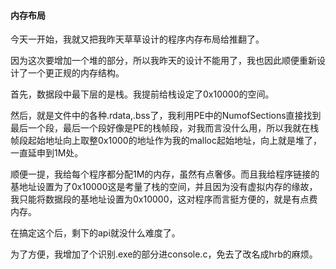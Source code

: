 #### 内存布局

今天一开始，我就又把我昨天草草设计的程序内存布局给推翻了。

因为这次要增加一个堆的部分，所以我昨天的设计不能用了，我也因此顺便重新设计了一个更正规的内存结构。

首先，数据段中最下层的是栈。我提前给栈设定了0x10000的空间。

然后，就是文件中的各种.rdata,.bss了，我利用PE中的NumofSections直接找到最后一个段，最后一个段好像是PE的栈帧段，对我而言没什么用，所以我就在栈帧段起始地址向上取整0x1000的地址作为我的malloc起始地址，向上就是堆了，一直延申到1M处。

顺便一提，我给每个程序都分配1M的内存，虽然有点奢侈。而且我给程序链接的基地址设置为了0x10000这是考量了栈的空间，并且因为没有虚拟内存的缘故，我只能将数据段的基地址设置为0x10000，这对程序而言挺方便的，就是有点费内存。

在搞定这个后，剩下的api就没什么难度了。

为了方便，我增加了个识别.exe的部分进console.c，免去了改名成hrb的麻烦。